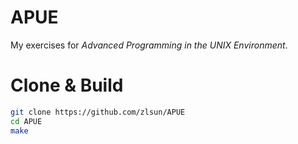 # APUE

My exercises for _Advanced Programming in the UNIX Environment_.

# Clone & Build

```sh
git clone https://github.com/zlsun/APUE
cd APUE
make
```

